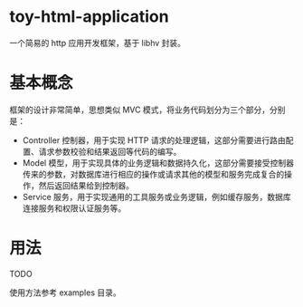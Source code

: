# toy-html-application
一个简易的 http 应用开发框架，基于 libhv 封装。


# 基本概念
框架的设计非常简单，思想类似 MVC 模式，将业务代码划分为三个部分，分别是：
- Controller 控制器，用于实现 HTTP 请求的处理逻辑，这部分需要进行路由配置、请求参数校验和结果返回等代码的编写。
- Model 模型，用于实现具体的业务逻辑和数据持久化，这部分需要接受控制器传来的参数，对数据库进行相应的操作或请求其他的模型和服务完成复合的操作，然后返回结果给到控制器。
- Service 服务，用于实现通用的工具服务或业务逻辑，例如缓存服务，数据库连接服务和权限认证服务等。

# 用法
TODO

使用方法参考 examples 目录。